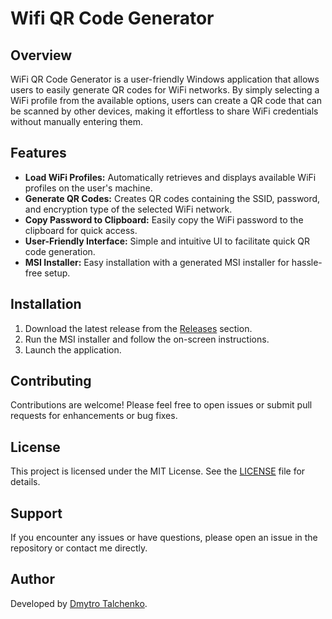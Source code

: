 # Wifi QR Code Generator

## Overview
WiFi QR Code Generator is a user-friendly Windows application that allows users to easily generate QR codes for WiFi networks. By simply selecting a WiFi profile from the available options, users can create a QR code that can be scanned by other devices, making it effortless to share WiFi credentials without manually entering them.

## Features
- **Load WiFi Profiles:** Automatically retrieves and displays available WiFi profiles on the user's machine.
- **Generate QR Codes:** Creates QR codes containing the SSID, password, and encryption type of the selected WiFi network.
- **Copy Password to Clipboard:** Easily copy the WiFi password to the clipboard for quick access.
- **User-Friendly Interface:** Simple and intuitive UI to facilitate quick QR code generation.
- **MSI Installer:** Easy installation with a generated MSI installer for hassle-free setup.

## Installation
1. Download the latest release from the [Releases](https://github.com/Daymond1/Wifi-QR-Code-Generator/releases) section.
2. Run the MSI installer and follow the on-screen instructions.
3. Launch the application.

## Contributing
Contributions are welcome! Please feel free to open issues or submit pull requests for enhancements or bug fixes.

## License
This project is licensed under the MIT License. See the [LICENSE](https://github.com/Daymond1/Wifi-QR-Code-Generator/edit/master/License.txt) file for details.

## Support
If you encounter any issues or have questions, please open an issue in the repository or contact me directly.

## Author
Developed by [Dmytro Talchenko](https://github.com/Daymond1).
